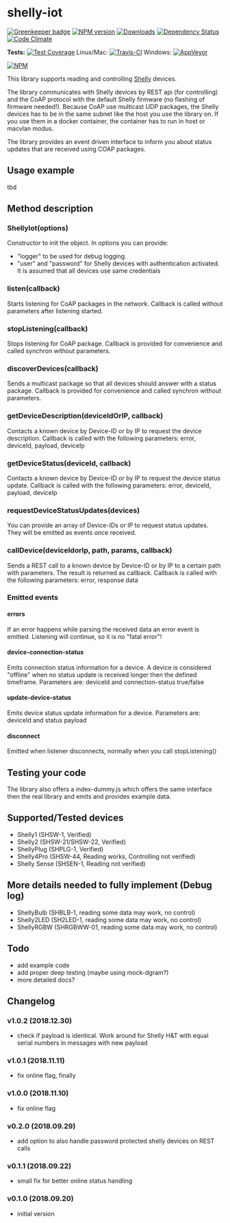 # shelly-iot
[![Greenkeeper badge](https://badges.greenkeeper.io/Apollon77/shelly-iot.svg)](https://greenkeeper.io/)
[![NPM version](http://img.shields.io/npm/v/shelly-iot.svg)](https://www.npmjs.com/package/shelly-iot)
[![Downloads](https://img.shields.io/npm/dm/shelly-iot.svg)](https://www.npmjs.com/package/shelly-iot)
[![Dependency Status](https://gemnasium.com/badges/github.com/Apollon77/shelly-iot.svg)](https://gemnasium.com/github.com/Apollon77/shelly-iot)
[![Code Climate](https://codeclimate.com/github/Apollon77/shelly-iot/badges/gpa.svg)](https://codeclimate.com/github/Apollon77/shelly-iot)

**Tests:**
[![Test Coverage](https://codeclimate.com/github/Apollon77/shelly-iot/badges/coverage.svg)](https://codeclimate.com/github/Apollon77/shelly-iot/coverage)
Linux/Mac:
[![Travis-CI](http://img.shields.io/travis/Apollon77/shelly-iot/master.svg)](https://travis-ci.org/Apollon77/shelly-iot)
Windows: [![AppVeyor](https://ci.appveyor.com/api/projects/status/github/Apollon77/shelly-iot?branch=master&svg=true)](https://ci.appveyor.com/project/Apollon77/shelly-iot/)

[![NPM](https://nodei.co/npm/shelly-iot.png?downloads=true)](https://nodei.co/npm/shelly-iot/)

This library supports reading and controlling [Shelly](https://shelly.cloud/) devices.

The library communicates with Shelly devices by REST api (for controlling) and the CoAP protocol with the default Shelly firmware (no flashing of firmware needed!).
Because CoAP use multicast UDP packages, the Shelly devices has to be in the same subnet like the host you use the library on. If you use them in a docker container, the container has to run in host or macvlan modus.

The library provides an event driven interface to inform you about status updates that are received using COAP packages.

## Usage example


tbd



## Method description

### ShellyIot(options)
Constructor to init the object. In options you can provide:
* "logger" to be used for debug logging.
* "user" and "password" for Shelly devices with authentication activated. It is assumed that all devices use same credentials

### listen(callback)
Starts listening for CoAP packages in the network. Callback is called without parameters after listening started.

### stopListening(callback)  
Stops listening for CoAP package. Callback is provided for convenience and called synchron without parameters.

### discoverDevices(callback)
Sends a multicast package so that all devices should answer with a status package. Callback is provided for convenience and called synchron without parameters.

### getDeviceDescription(deviceIdOrIP, callback)
Contacts a known device by Device-ID or by IP to request the device description.
Callback is called with the following parameters: error, deviceId, payload, deviceIp

### getDeviceStatus(deviceId, callback)
Contacts a known device by Device-ID or by IP to request the device status update.
Callback is called with the following parameters: error, deviceId, payload, deviceIp

### requestDeviceStatusUpdates(devices)
You can provide an array of Device-IDs or IP to request status updates. They will be emitted as events once received.

### callDevice(deviceIdorIp, path, params, callback)
Sends a REST call to a known device by Device-ID or by IP to a certain path with parameters. The result is returned as callback.
Callback is called with the following parameters: error, response data

### Emitted events
#### errors
If an error happens while parsing the received data an error event is emitted. Listening will continue, so it is no "fatal error"!

#### device-connection-status
Emits connection status information for a device. A device is considered "offline" when no status update is received longer then the defined timeframe.
Parameters are: deviceId and connection-status true/false

#### update-device-status
Emits device status update information for a device.
Parameters are: deviceId and status payload

#### disconnect
Emitted when listener disconnects, normally when you call stopListening()


## Testing your code
The library also offers a index-dummy.js which offers the same interface then the real library and emits and provides example data.

## Supported/Tested devices
* Shelly1 (SHSW-1, Verified)
* Shelly2 (SHSW-21/SHSW-22, Verified)
* ShellyPlug (SHPLG-1, Verified)
* Shelly4Pro (SHSW-44, Reading works, Controlling not verified)
* Shelly Sense (SHSEN-1, Reading not verified)

## More details needed to fully implement (Debug log)
* ShellyBulb (SHBLB-1, reading some data may work, no control)
* Shelly2LED (SH2LED-1, reading some data may work, no control)
* ShellyRGBW (SHRGBWW-01, reading some data may work, no control)

## Todo
* add example code
* add proper deep testing (maybe using mock-dgram?)
* more detailed docs?

## Changelog

### v1.0.2 (2018.12.30)
* check if payload is identical. Work around for Shelly H&T with equal serial numbers in messages with new payload 

### v1.0.1 (2018.11.11)
* fix online flag, finally

### v1.0.0 (2018.11.10)
* fix online flag

### v0.2.0 (2018.09.29)
* add option to also handle password protected shelly devices on REST calls

### v0.1.1 (2018.09.22)
* small fix for better online status handling

### v0.1.0 (2018.09.20)
* initial version
